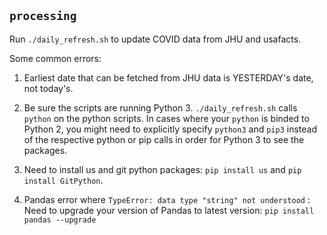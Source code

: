 ## `processing`

Run `./daily_refresh.sh` to update COVID data from JHU and usafacts.

Some common errors:

1. Earliest date that can be fetched from JHU data is YESTERDAY's date, not today's.

2. Be sure the scripts are running Python 3. `./daily_refresh.sh` calls `python` on the python scripts. In cases where your `python` is binded to Python 2, you might need to explicitly specify `python3` and `pip3` instead of the respective python or pip calls in order for Python 3 to see the packages.

3. Need to install us and git python packages: `pip install us` and `pip install GitPython`. 

4. Pandas error where `TypeError: data type "string" not understood` : Need to upgrade your version of Pandas to latest version: `pip install pandas --upgrade`
